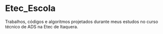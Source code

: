 # Etec_Escola
Trabalhos, códigos e algoritmos projetados durante meus estudos no curso técnico de ADS na Etec de Itaquera.
